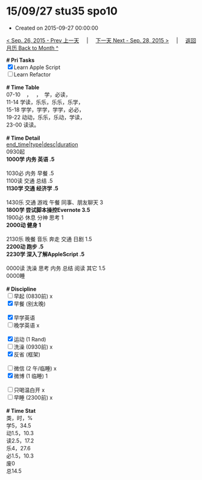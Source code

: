 # 15/09/27 stu35 spo10

- Created on 2015-09-27 00:00:00

[< Sep. 26, 2015 - Prev 上一天](_archived/lifelogs/2015/09/d26.md) &nbsp; &nbsp; | &nbsp; &nbsp; [下一天 Next - Sep. 28, 2015 >](_archived/lifelogs/2015/09/d28.md) &nbsp; &nbsp; |  &nbsp; &nbsp; [返回月历 Back to Month ^](_archived/lifelogs/2015/09/index.md)
<br/><div><b># Pri Tasks</b></div><div><input checked="true" type="checkbox"/>Learn Apple Script</div><div><input type="checkbox"/>Learn Refactor</div><div><br/></div><div><b># Time Table</b></div><div>07-10    ，   ，  学，必读，</div><div>11-14 学读，乐乐，乐乐，乐学，</div><div>15-18 学学，学学，学学，必必，</div><div>19-22 动动，乐乐，乐动，学读，</div><div>23-00 读读。</div><div><br/></div><div><b># Time Detail</b></div><div><u>end_time|type|desc|duration</u></div><div>0930起</div><div><b>1000学 内务 英语 .5</b></div><div><br/></div><div>1030必 内务 早餐 .5</div><div>1100读 交通 总结 .5</div><div><b>1130学 交通 经济学 .5</b></div><div><br/></div><div>1430乐 交通 游戏 午餐 同事、朋友聊天 3</div><div><b>1800学 尝试脚本操控Evernote 3.5</b></div><div>1900必 休息 分神 思考 1</div><div><b>2000动 健身 1</b></div><div><br/></div><div>2130乐 晚餐 音乐 奔走 交通 日剧 1.5</div><div><b>2200动 跑步 .5</b></div><div><b>2230学 深入了解AppleScript .5</b></div><div><br/></div><div>0000读 洗澡 思考 内务 总结 阅读 其它 1.5</div><div>0000睡</div><div><br/></div><div><b># Discipline</b></div><div><input type="checkbox"/>早起 (0830前) x</div><div><input checked="true" type="checkbox"/>早餐 (别太晚)</div><div><br/></div><div><input checked="true" type="checkbox"/>早学英语</div><div><input type="checkbox"/>晚学英语 x</div><div><br/></div><div><input checked="true" type="checkbox"/>运动 (1 Rand)</div><div><input type="checkbox"/>洗澡 (0930前) x</div><div><input checked="true" type="checkbox"/>反省 (框架)</div><div><br/></div><div><input type="checkbox"/>微信 (2 午/临睡) x</div><div><input checked="true" type="checkbox"/>微博 (1 临睡) 1</div><div><br/></div><div><input type="checkbox"/>只喝温白开 x</div><div><input type="checkbox"/>早睡 (2300前) x</div><div><br/></div><div><b># Time Stat</b></div><div>类，时，%</div><div>学5，34.5</div><div>动1.5，10.3</div><div>读2.5，17.2</div><div>乐4，27.6</div><div>必1.5，10.3</div><div>废0</div><div>总14.5</div>
